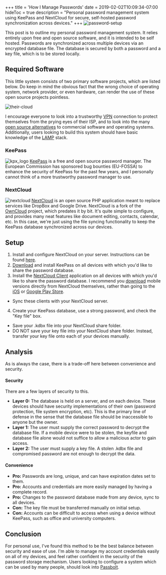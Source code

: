 +++
title = 'How I Manage Passwords'
date = 2019-02-02T10:09:34-07:00
hideToc = true
description = "Personal password management system using KeePass and NextCloud for secure, self-hosted password synchronization across devices."
+++
![password-setup](/posts/images/how-i-manage-passwords/password_setup.png)

This post is to outline my personal password management system. It relies entirely upon free and open source software, and it is intended to be self hosted. Passwords are synchronized across multiple devices via an encrypted database file. The database is secured by both a password and a key file, which is to be stored locally.  

## Required Software ##
This little system consists of two primary software projects, which are listed below. Do keep in mind the obvious fact that the wrong choice of operating system, network provider, or even hardware, can render the use of these open source projects pointless.

![their-cloud](/posts/images/how-i-manage-passwords/their_cloud.png)

I encourage everyone to look into a trustworthy [VPN](https://protonvpn.com/) connection to protect themselves from the prying eyes of their ISP, and to look into the many [open source alternatives](https://prism-break.org/en/) to commercial software and operating systems.
Additionally, users looking to build this system should have basic knowledge of the [LAMP](https://en.wikipedia.org/wiki/LAMP_%28software_bundle%29) stack.

### KeePass ###
![kpx_logo](/posts/images/how-i-manage-passwords/kpx_logo_main.png)
[KeePass](https://keepass.info/) is a free and open source password manager. The European Commission has sponsored bug bounties (EU-FOSSA) to enhance the security of KeePass for the past few years, and I personally cannot think of a more trustworthy password manager to use.

### NextCloud ###
![nextcloud](/posts/images/how-i-manage-passwords/nextcloud.png)
[NextCloud](https://nextcloud.com) is an open source PHP application meant to replace services like DropBox and Google Drive. NextCloud is a fork of the [OwnCloud](https://owncloud.org/) project, which predates it by bit.  It's quite simple to configure, and provides many neat features like document editing, contacts, calendar, etc. In this case, we're just using the file syncing functionality to keep the KeePass database synchronized across our devices.


## Setup ##
 1. Install and configure NextCloud on your server. Instructions can be found [here](https://nextcloud.com/install/#instructions-server).
 2. [Download](https://keepass.info/download.html) and install KeePass on all devices with which you'd like to share the password database.
 3. Install the [NextCloud Client](https://nextcloud.com/install/#install-clients) application on all devices with which you'd like to share the password database. I recommend you [download](https://nextcloud.com/install/#install-clients) mobile versions directly from NextCloud themselves, rather than going to the [iOS]((https://prism-break.org/en/categories/ios/)) or [Google Play Store](https://prism-break.org/en/categories/android/).
   * Sync these clients with your NextCloud server.
 4. Create your KeePass database, use a strong password, and check the "Key file" box.
   * Save your .kdbx file into your NextCloud share folder.
   * DO NOT save your key file into your NextCloud share folder. Instead, transfer your key file onto each of your devices manually.



## Analysis ##
As is always the case, there is a trade-off here between convenience and security.

#### Security ####
There are a few layers of security to this.

 * **Layer 0:** The database is held on a server, and on each device. These devices should have security implementations of their own (password protection, file system encryption, etc). This is the primary line of defense in the sense that the database file should be inaccessible to anyone but the owner.
 * **Layer 1:** The user must supply the correct password to decrypt the database file. If a mobile device were to be stolen, the keyfile and database file alone would not suffice to allow a malicious actor to gain access.
 * **Layer 2:** The user must supply a key file. A stolen .kdbx file and compromised password are not enough to decrypt the data.

#### Convenience ####
 * **Pro:** Passwords are long, unique, and can have expiration dates set to them.
 * **Pro:** Accounts and credentials are more easily managed by having a complete record.
 * **Pro:** Changes to the password database made from any device, sync to all devices.
 * **Con:** The key file must be transferred manually on initial setup.
 * **Con:** Accounts can be difficult to access when using a device without KeePass, such as office and university computers.

## Conclusion ##
 For personal use, I've found this method to be the best balance between security and ease of use. I'm able to manage my account credentials easily on all of my devices, and feel rather confident in the security of the password storage mechanism. Users looking to configure a system which can be used by many people, should look into [Passbolt](https://www.passbolt.com/).